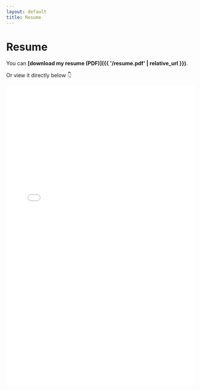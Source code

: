 ```yaml
---
layout: default
title: Resume
---
```


# Resume

You can **[download my resume (PDF)]({{ '/resume.pdf' | relative_url }})**.

Or view it directly below 👇

<iframe src="({{ '/resume.pdf' | relative_url }})" width="100%" height="800px" style="border:none;"></iframe>
